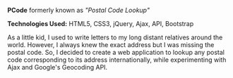 <b>PCode</b> formerly known as <i>"Postal Code Lookup"</i>

<b>Technologies Used:</b> HTML5, CSS3, jQuery, Ajax, API, Bootstrap

As a little kid, I used to write letters to my long distant relatives around the world. 
However, I always knew the exact address but I was missing the postal code. 
So, I decided to create a web application to lookup any postal code corresponding to its 
address internationally, while experimenting with Ajax and Google's Geocoding API.
